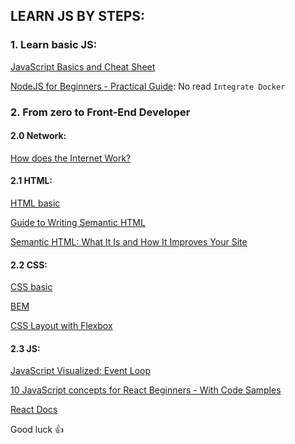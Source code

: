 ﻿## LEARN JS BY STEPS:
### 1. Learn basic JS:  

[JavaScript Basics and Cheat Sheet](https://dev.to/sm0ke/javascript-basics-and-cheat-sheet-o39)

[NodeJS for Beginners - Practical Guide](https://blog.appseed.us/node-js-for-beginners-practical-guide/): No read `Integrate Docker`


### 2. From zero to Front-End Developer
#### 2.0 Network:
[How does the Internet Work?](https://cs.fyi/guide/how-does-internet-work)
#### 2.1 HTML:
[HTML basic](https://web.dev/learn/html)

[Guide to Writing Semantic HTML](https://cs.fyi/guide/writing-semantic-html)

[Semantic HTML: What It Is and How It Improves Your Site](https://blog.hubspot.com/website/semantic-html)
#### 2.2 CSS:
[CSS basic](https://web.dev/learn/css/)

[BEM](https://css-tricks.com/bem-101/)

[CSS Layout with Flexbox](https://css-tricks.com/snippets/css/a-guide-to-flexbox/)
#### 2.3 JS:
[JavaScript Visualized: Event Loop](https://dev.to/lydiahallie/javascript-visualized-event-loop-3dif)

[10 JavaScript concepts for React Beginners - With Code Samples](https://blog.appseed.us/10-javascript-concepts-for-react-beginners/)

[React Docs](https://react.dev/learn)


Good luck 👍